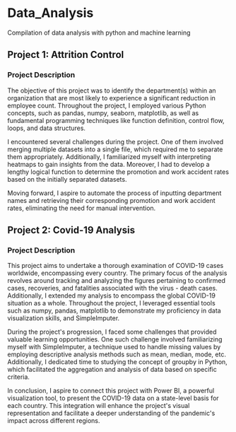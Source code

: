 # Data_Analysis
Compilation of data analysis with python and machine learning

## Project 1: Attrition Control

### Project Description

The objective of this project was to identify the department(s) within an organization that are most likely to experience a significant reduction in employee count. Throughout the project, I employed various Python concepts, such as pandas, numpy, seaborn, matplotlib, as well as fundamental programming techniques like function definition, control flow, loops, and data structures.

I encountered several challenges during the project. One of them involved merging multiple datasets into a single file, which required me to separate them appropriately. Additionally, I familiarized myself with interpreting heatmaps to gain insights from the data. Moreover, I had to develop a lengthy logical function to determine the promotion and work accident rates based on the initially separated datasets. 

Moving forward, I aspire to automate the process of inputting department names and retrieving their corresponding promotion and work accident rates, eliminating the need for manual intervention.

## Project 2: Covid-19 Analysis

### Project Description

This project aims to undertake a thorough examination of COVID-19 cases worldwide, encompassing every country. The primary focus of the analysis revolves around tracking and analyzing the figures pertaining to confirmed cases, recoveries, and fatalities associated with the virus - death cases. Additionally, I extended my analysis to encompass the global COVID-19 situation as a whole. Throughout the project, I leveraged essential tools such as numpy, pandas, matplotlib to demonstrate my proficiency in data visualization skills, and SimpleImputer.

During the project's progression, I faced some challenges that provided valuable learning opportunities. One such challenge involved familiarizing myself with SimpleImputer, a technique used to handle missing values by employing descriptive analysis methods such as mean, median, mode, etc. Additionally, I dedicated time to studying the concept of groupby in Python, which facilitated the aggregation and analysis of data based on specific criteria.

In conclusion, I aspire to connect this project with Power BI, a powerful visualization tool, to present the COVID-19 data on a state-level basis for each country. This integration will enhance the project's visual representation and facilitate a deeper understanding of the pandemic's impact across different regions.

